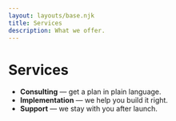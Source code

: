 ```yaml
---
layout: layouts/base.njk
title: Services
description: What we offer.
---
```


# Services

- **Consulting** — get a plan in plain language.
- **Implementation** — we help you build it right.
- **Support** — we stay with you after launch.

